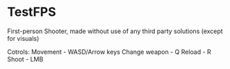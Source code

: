 # TestFPS
First-person Shooter, made without use of any third party solutions (except for visuals)

Cotrols:
Movement - WASD/Arrow keys
Change weapon - Q
Reload - R
Shoot - LMB
